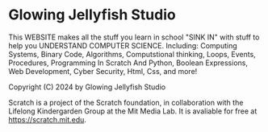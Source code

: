 # Glowing Jellyfish Studio
This WEBSITE makes all the stuff you learn in school "SINK IN" with stuff to help you UNDERSTAND COMPUTER SCIENCE.
Including:
Computing Systems, Binary Code, Algorithms, Computstional thinking, Loops, Events, Procedures, Programming In Scratch And Python, Boolean Expressions, Web Development, Cyber Security, Html, Css, and more!

Copyright (C) 2024 by Glowing Jellyfish Studio

Scratch is a project of the Scratch foundation, in collaboration with the Lifelong Kindergarden Group at the Mit Media Lab. It is avaliable for free at https://scratch.mit.edu.
